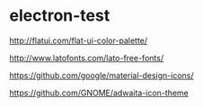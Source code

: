 # electron-test




http://flatui.com/flat-ui-color-palette/

http://www.latofonts.com/lato-free-fonts/

https://github.com/google/material-design-icons/

https://github.com/GNOME/adwaita-icon-theme

